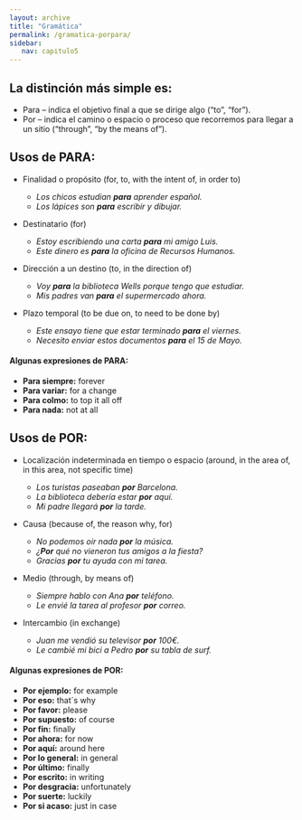 ```yaml
---
layout: archive
title: "Gramática"
permalink: /gramatica-porpara/
sidebar:
   nav: capitulo5
---
```


## La distinción más simple es:
- Para – indica el objetivo final a que se dirige algo (“to”, “for”).
- Por – indica el camino o espacio o proceso que recorremos para llegar a un sitio (“through”, “by the means of”).  

## Usos de **PARA**:
- Finalidad o propósito (for, to, with the intent of, in order to)  
  - _Los chicos estudian **para** aprender español._  
  - _Los lápices son **para** escribir y dibujar._  

- Destinatario (for)  
  - _Estoy escribiendo una carta **para** mi amigo Luis._  
  - _Este dinero es **para** la oficina de Recursos Humanos._  

- Dirección a un destino (to, in the direction of)  
  - _Voy **para** la biblioteca Wells porque tengo que estudiar._  
  - _Mis padres van **para** el supermercado ahora._  

- Plazo temporal (to be due on, to need to be done by)  
  - _Este ensayo tiene que estar terminado **para** el viernes._  
  - _Necesito enviar estos documentos **para** el 15 de Mayo._  


#### Algunas expresiones de **PARA**:  
  - **Para siempre:** forever  
  - **Para variar:** for a change  
  - **Para colmo:** to top it all off  
  - **Para nada:** not at all  


## Usos de **POR**:  
- Localización indeterminada en tiempo o espacio (around, in the area of, in this area, not specific time)  
  - _Los turistas paseaban **por** Barcelona._  
  - _La biblioteca debería estar **por** aquí._  
  - _Mi padre llegará **por** la tarde._  

- Causa (because of, the reason why, for)  
  - _No podemos oir nada **por** la música._  
  - _¿**Por** qué no vieneron tus amigos a la fiesta?_  
  - _Gracias **por** tu ayuda con mi tarea._  

- Medio (through, by means of)  
  - _Siempre hablo con Ana **por** teléfono._  
  - _Le envié la tarea al profesor **por** correo._  

- Intercambio (in exchange)   
  - _Juan me vendió su televisor **por** 100€._  
  - _Le cambié mi bici a Pedro **por** su tabla de surf._  

#### Algunas expresiones de **POR**:  
  - **Por ejemplo:** for example   
  - **Por eso:** that´s why   
  - **Por favor:** please   
  - **Por supuesto:** of course   
  - **Por fin:** finally   
  - **Por ahora:** for now   
  - **Por aquí:** around here   
  - **Por lo general:** in general   
  - **Por último:** finally   
  - **Por escrito:** in writing   
  - **Por desgracia:** unfortunately   
  - **Por suerte:** luckily   
  - **Por si acaso:** just in case   
